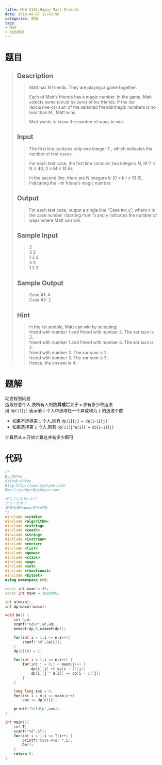 ```yaml
---
title: HDU 5119.Happy Matt Friends
date: 2016-08-07 15:02:56
categories: 题解
tags:
- HDU
- 动态规划
---
```

# 题目
> 
> ## Description  
>> Matt has N friends. They are playing a game together.   
>>   
>> Each of Matt’s friends has a magic number. In the game, Matt selects some (could be zero) of his friends. If the xor (exclusive-or) sum of the selected friends’magic numbers is no less than M , Matt wins.   
>>   
>> Matt wants to know the number of ways to win.  
>> <!--more-->  
> 
> ## Input  
>> The first line contains only one integer T , which indicates the number of test cases.   
>>   
>> For each test case, the first line contains two integers N, M (1 ≤ N ≤ 40, 0 ≤ M ≤ 10 6).   
>>   
>> In the second line, there are N integers ki (0 ≤ k i ≤ 10 6), indicating the i-th friend’s magic number.  
> 
> ## Output  
>> For each test case, output a single line “Case #x: y”, where x is the case number (starting from 1) and y indicates the number of ways where Matt can win.  
> 
> ## Sample Input  
>> 2  
>> 3 2  
>> 1 2 3  
>> 3 3  
>> 1 2 3  
> 
> ## Sample Output  
>> Case #1: 4  
>> Case #2: 2  
>>   
>>     
> ## Hint  
>>     
>> In the  rst sample, Matt can win by selecting:  
>> friend with number 1 and friend with number 2. The xor sum is 3.  
>> friend with number 1 and friend with number 3. The xor sum is 2.  
>> friend with number 2. The xor sum is 2.  
>> friend with number 3. The xor sum is 3.   
>> Hence, the answer is 4.  
>>   

# 题解

动态规划问题  
选取任意个人,使所有人的数**异或**后大于 `m` 求有多少种选法  
用 `dp[i][j]` 表示前 `i` 个人中选取任一个异或和为 `j` 的选法个数  
- 如果不选择第 `i` 个人,则有 `dp[i][j] = dp[i-1][j]` 
- 如果选择第 `i` 个人,则有 `dp[i][j^a[i]] = dp[i-1][j]`  

计算后从 `m` 开始计算总共有多少即可  

# 代码
```cpp Happy Matt Friends https://github.com/OhYee/sourcecode/tree/master/ACM 代码备份
/*
By:OhYee
Github:OhYee
Blog:http://www.oyohyee.com/
Email:oyohyee@oyohyee.com

かしこいかわいい？
エリーチカ！
要写出来Хорошо的代码哦~
*/
#include <cstdio>
#include <algorithm>
#include <cstring>
#include <cmath>
#include <string>
#include <iostream>
#include <vector>
#include <list>
#include <queue>
#include <stack>
#include <map>
#include <set>
#include <functional>
#include <bitset>
using namespace std;

const int maxn = 45;
const int maxm = 1000005;

int a[maxn];
int dp[maxn][maxm];

void Do() {
    int n,m;
    scanf("%d%d",&n,&m);
    memset(dp,0,sizeof(dp));

    for(int i = 1;i <= n;i++){
        scanf("%d",&a[i]);
    }
    dp[0][0] = 1;

    for(int i = 1;i <= n;i++) {
        for(int j = 0;j < maxm;j++) {
            dp[i][j] += dp[i - 1][j];
            dp[i][j ^ a[i]] += dp[i - 1][j];
        }
    }

    long long ans = 0;
    for(int i = m;i <= maxm;i++)
        ans += dp[n][i];

    printf("%lld\n",ans);
}

int main(){
    int T;
    scanf("%d",&T);
    for(int i = 1;i <= T;i++) {
        printf("Case #%d: ",i);
        Do();
    }
    return 0;
}
```